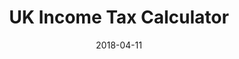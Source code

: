 ---
layout: site
title: "UK Income Tax Calculator"
date: 2018-04-11
categories: [community]
version: 1.5.5
major: 1
minor: 5
patch: 5
slug: uk-income-tax-calculator
link: https://www.income-tax.co.uk/
permalink: /sites/:slug
---